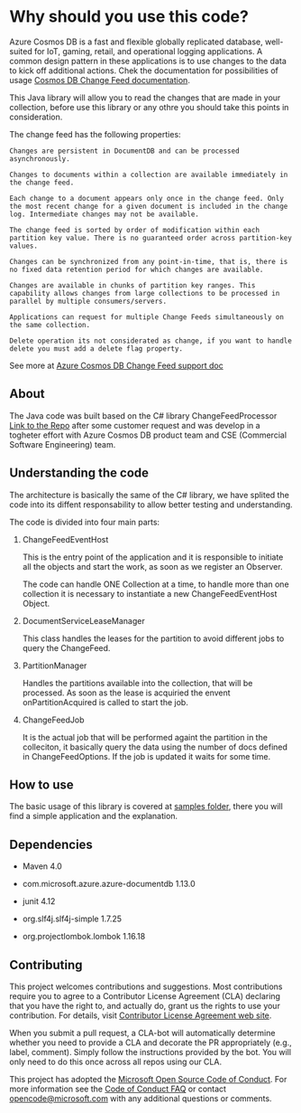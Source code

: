 # Why should you use this code?

Azure Cosmos DB is a fast and flexible globally replicated database, well-suited for IoT, gaming, retail, and operational logging applications. A common design pattern in these applications is to use changes to the data to kick off additional actions. Chek the documentation for possibilities of usage [Cosmos DB Change Feed documentation](https://docs.microsoft.com/en-us/azure/cosmos-db/change-feed).

This Java library will allow you to read the changes that are made in your collection, before use this library or any othre you should take this points in consideration.

The change feed has the following properties:

    Changes are persistent in DocumentDB and can be processed asynchronously.

    Changes to documents within a collection are available immediately in the change feed.

    Each change to a document appears only once in the change feed. Only the most recent change for a given document is included in the change log. Intermediate changes may not be available.

    The change feed is sorted by order of modification within each partition key value. There is no guaranteed order across partition-key values.

    Changes can be synchronized from any point-in-time, that is, there is no fixed data retention period for which changes are available.

    Changes are available in chunks of partition key ranges. This capability allows changes from large collections to be processed in parallel by multiple consumers/servers.

    Applications can request for multiple Change Feeds simultaneously on the same collection.

    Delete operation its not considerated as change, if you want to handle delete you must add a delete flag property.

See more at [Azure Cosmos DB Change Feed support doc](https://azure.microsoft.com/en-us/blog/introducing-change-feed-support-in-azure-documentdb/)

## About

The Java code was built based on the C# library ChangeFeedProcessor [Link to the Repo](https://github.com/Azure/azure-documentdb-dotnet/tree/master/samples/ChangeFeedProcessor) after some customer request and was develop in a togheter effort with Azure Cosmos DB product team and CSE (Commercial Software Engineering) team.

## Understanding the code

The architecture is basically the same of the C# library, we  have splited the code into its diffent responsability to allow better testing and understanding.

The code is divided into four main parts:

1. ChangeFeedEventHost

    This is the entry point of the application and it is responsible to initiate all the objects and start the work, as soon as we register an Observer.

    The code can handle ONE Collection at a time, to handle more than one collection it is necessary to instantiate a new ChangeFeedEventHost Object.

1. DocumentServiceLeaseManager

    This class handles the leases for the partition to avoid different jobs to query the ChangeFeed.

1. PartitionManager

    Handles the partitions available into the collection, that will be processed. As soon as the lease is acquiried the envent onPartitionAcquired is called to start the job.

1. ChangeFeedJob

    It is the actual job that will be performed againt the partition in the colleciton, it basically query the data using the number of docs defined in ChangeFeedOptions. If the job is updated it waits for some time.

## How to use

The basic usage of this library is covered at [samples folder](samples/Readme.md), there you will find a simple application and the explanation.

## Dependencies

* Maven   4.0

* com.microsoft.azure.azure-documentdb    1.13.0

* junit   4.12

* org.slf4j.slf4j-simple  1.7.25

* org.projectlombok.lombok    1.16.18



## Contributing

This project welcomes contributions and suggestions.  Most contributions require you to agree to a
Contributor License Agreement (CLA) declaring that you have the right to, and actually do, grant us
the rights to use your contribution. For details, visit [Contributor License Agreement web site](https://cla.microsoft.com).

When you submit a pull request, a CLA-bot will automatically determine whether you need to provide
a CLA and decorate the PR appropriately (e.g., label, comment). Simply follow the instructions
provided by the bot. You will only need to do this once across all repos using our CLA.

This project has adopted the [Microsoft Open Source Code of Conduct](https://opensource.microsoft.com/codeofconduct/).
For more information see the [Code of Conduct FAQ](https://opensource.microsoft.com/codeofconduct/faq/) or
contact [opencode@microsoft.com](mailto:opencode@microsoft.com) with any additional questions or comments.